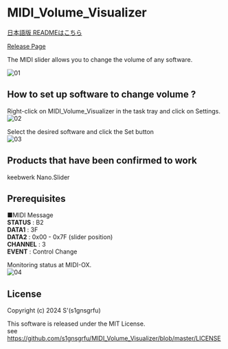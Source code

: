 # MIDI_Volume_Visualizer 
[日本語版 READMEはこちら](https://github.com/s1gnsgrfu/MIDI_Volume_Visualizer/blob/master/README_ja.md)  

[Release Page](https://github.com/s1gnsgrfu/MIDI_Volume_Visualizer/releases)
  
The MIDI slider allows you to change the volume of any software.  
  
![01](https://github.com/s1gnsgrfu/MIDI_Volume_Visualizer/assets/52664734/b48a6a18-fc01-46f9-9bd6-39e91facbc03)

## How to set up software to change volume ?
Right-click on MIDI_Volume_Visualizer in the task tray and click on Settings.  
![02](https://github.com/s1gnsgrfu/MIDI_Volume_Visualizer/assets/52664734/30fc1acc-4d75-4b5e-a9c7-de2bda8bb294)
  
Select the desired software and click the Set button  
![03](https://github.com/s1gnsgrfu/MIDI_Volume_Visualizer/assets/52664734/11c93553-67b6-4389-9487-612dd52f1dde)

## Products that have been confirmed to work
keebwerk Nano.Slider

## Prerequisites
■MIDI Message  
__STATUS__ : B2  
__DATA1__ : 3F  
__DATA2__ : 0x00 - 0x7F (slider position)  
__CHANNEL__ : 3  
__EVENT__ : Control Change  
  
Monitoring status at MIDI-OX.  
![04](https://github.com/s1gnsgrfu/MIDI_Volume_Visualizer/assets/52664734/36643b47-7538-430a-bc4e-752545efdc98)

## License
Copyright (c) 2024 S'(s1gnsgrfu)  

This software is released under the MIT License.  
see https://github.com/s1gnsgrfu/MIDI_Volume_Visualizer/blob/master/LICENSE
